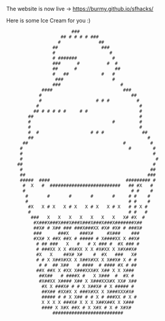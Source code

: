 The website is now live -> https://burmy.github.io/sfhacks/


Here is some Ice Cream for you :)


                            ###
                        ## # # # # ###
                       #              ##
                     ##                ###
                     #                    #
                     # #######             #
                     ###      #          #  #
                     ##      #              ##
                     #   ##            #   #
                      ###                  #
                     ###                      #
                 ####                          ###
                #                                 ##
                #                    # # #          #
               #                                     #
              ## # # # # #     # #                   #
            ##                                       #
            #                              #         #
            #                                        #
            #  #                   # # #              ##
            ##                                          #
          ##                                   #         #
         #                                       #        #
         #                                                #
         #                                                 #
        ##                                                #
         #                                               ##
         ##                                             ###
         #####  ####                            ######### #
          #  X   #  ##########################   ## #X   #
          #                                       # #    #
           #       #       #       #       #     # #    #
           #                                     # #    #
            #X   X # X   X # X   X # X   X # X   # # X #
            #                                    # #   #
             ###   X   X   X   X   X   X   X   X# #X  #
              #X###X###X###X###X###X###X###X#######X##
              ##X# # X## ### ###X###XX #X# #X# # ###X#
              ###      ###X    ###X#     #X###    ###
              #XX# X ##X ##X # ##### # X####XX X ##X#
               # ## ###   X   #   # X ### #  #X ### #
               # ###XX X X #X#XX X X #X#XX X X#X##X#
               #X   X    ##X# X#    #  #X   ###   X#
               # # X X##X#XX X X##X#XX X X##X# X # #
                # #  ## X##   # ####  # #### #X # ##
               ##X ##X X #XX X###XXX#X X## X X X###
                ##X##   # ####X #   X X###  #  #X #
                #X##XX X#### X## X X###XXX#X XX# X##
                 #X X ###X# # # X X##X# # X ##### #
                 ##X## #XX#X X ###X#XX X X###XXX#X#
                 ##### # # X X## # # X # ###XX # X #
                 X X X X ###X# X X X X##X##X X X###
                 #### X X#X ##X # X X#X # X # X#X#
                     ##########################